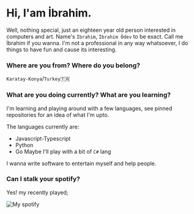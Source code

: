 # Hi, I'am İbrahim.
Well, nothing special, just an eighteen year old person interested in computers and art.
Name's `İbrahim`, `İbrahim Ödev` to be exact. Call me İbrahim if you wanna.
I'm not a professional in any way whatsoever, I do things to have fun and cause its interesting.
### Where are you from? Where do you belong?
`Karatay-Konya`/`Turkey`🇹🇷

### What are you doing currently? What are you learning?
I'm learning and playing around with a few languages, see pinned repositories for an idea of ​​what I'm upto.

The languages currently are:
- Javascript-Typescript
- Python
- Go
Maybe I'll play with a bit of `C#` lang

I wanna write software to entertain myself and help people.
### Can I stalk your spotify?
Yes! my recently played;

![My spotify](https://spotify-recently-played-readme.vercel.app/api?user=f34tu287dryj35rb7z30bnnsu&unique={true|1|on|yes})

